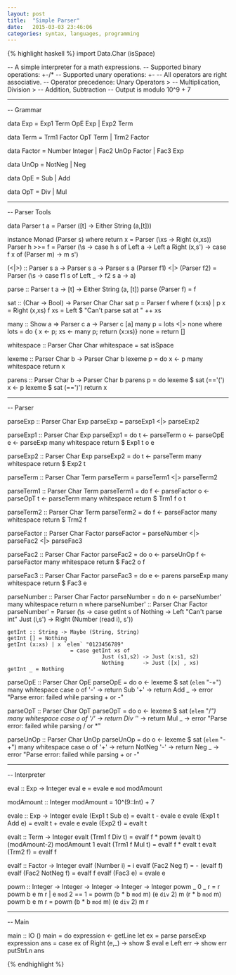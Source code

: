 ```yaml
---
layout: post
title:  "Simple Parser"
date:   2015-03-03 23:46:06
categories: syntax, languages, programming
---
```


{% highlight haskell %}
import Data.Char (isSpace)

-- A simple interpreter for a math expressions.
-- Supported binary operations: +-/*
-- Supported unary operations: +-
-- All operators are right associative.
-- Operator precedence: Unary Operators > 
--                      Multiplication, Division > 
--                      Addition, Subtraction
-- Output is modulo 10^9 + 7

--------------------------------------------------------------------------------
--  Grammar

data Exp = 
    Exp1 Term OpE Exp
  | Exp2 Term

data Term = 
    Trm1 Factor OpT Term
  | Trm2 Factor

data Factor = 
    Number Integer
  | Fac2 UnOp Factor
  | Fac3 Exp

data UnOp = 
    NotNeg 
  | Neg

data OpE = 
    Sub
  | Add

data OpT = 
    Div 
  | Mul


--------------------------------------------------------------------------------
--  Parser Tools

data Parser t a = Parser ([t] -> Either String (a,[t]))

instance Monad (Parser s) where
    return x = Parser (\xs -> Right (x,xs))
    Parser h >>= f = Parser (\s -> case h s of
                                    Left a -> Left a
                                    Right (x,s') -> case f x of
                                                     (Parser m) -> m s')

(<|>)                      :: Parser s a -> Parser s a -> Parser s a
(Parser f1) <|> (Parser f2) =  Parser (\s -> case f1 s of
                                            Left _ -> f2 s
                                            a -> a)

parse           :: Parser t a -> [t] -> Either String (a, [t])
parse (Parser f) = f

sat  :: (Char -> Bool) -> Parser Char Char
sat p = Parser f
  where f (x:xs) | p x = Right (x,xs)
        f xs = Left $ "Can't parse sat at " ++ xs

many  :: Show a => Parser c a -> Parser c [a]
many p = lots <|> none
  where lots = do { x <- p; xs <- many p; return (x:xs)}
        none = return []

whitespace :: Parser Char Char
whitespace  = sat isSpace

lexeme  :: Parser Char b -> Parser Char b
lexeme p = do 
    x <- p 
    many whitespace
    return x

parens  :: Parser Char b -> Parser Char b
parens p = do 
    lexeme $ sat (=='(')
    x <- p 
    lexeme $ sat (==')')
    return x


--------------------------------------------------------------------------------
--  Parser

parseExp :: Parser Char Exp
parseExp = parseExp1 
       <|> parseExp2

parseExp1 :: Parser Char Exp
parseExp1  = do
    t <- parseTerm
    o <- parseOpE
    e <- parseExp
    many whitespace
    return $ Exp1 t o e

parseExp2 :: Parser Char Exp
parseExp2  = do 
    t <- parseTerm
    many whitespace
    return $ Exp2 t

parseTerm :: Parser Char Term
parseTerm  = parseTerm1 
        <|> parseTerm2

parseTerm1 :: Parser Char Term
parseTerm1  = do
    f <- parseFactor
    o <- parseOpT
    t <- parseTerm
    many whitespace
    return $ Trm1 f o t

parseTerm2 :: Parser Char Term
parseTerm2  = do
    f <- parseFactor
    many whitespace
    return $ Trm2 f

parseFactor :: Parser Char Factor
parseFactor  = parseNumber 
           <|> parseFac2 
           <|> parseFac3

parseFac2 :: Parser Char Factor
parseFac2  = do
    o <- parseUnOp
    f <- parseFactor
    many whitespace
    return $ Fac2 o f

parseFac3 :: Parser Char Factor
parseFac3  = do
    e <- parens parseExp
    many whitespace
    return $ Fac3 e

parseNumber :: Parser Char Factor
parseNumber  = do
    n <- parseNumber'
    many whitespace
    return n
  where
    parseNumber' :: Parser Char Factor
    parseNumber'  = Parser (\s -> case getInt s of
                                Nothing -> Left "Can't parse int"
                                Just (i,s') -> Right (Number (read i), s'))

    getInt :: String -> Maybe (String, String)
    getInt [] = Nothing
    getInt (x:xs) | x `elem` "0123456789" 
                        = case getInt xs of
                                  Just (s1,s2) -> Just (x:s1, s2)
                                  Nothing      -> Just ([x] , xs)
    getInt _ = Nothing

parseOpE :: Parser Char OpE
parseOpE  = do
    o <- lexeme $ sat (`elem` "-+")
    many whitespace
    case o of
      '-' -> return Sub
      '+' -> return Add
      _   -> error "Parse error: failed while parsing + or -"
        
parseOpT :: Parser Char OpT
parseOpT  = do
    o <- lexeme $ sat (`elem` "/*")
    many whitespace
    case o of
      '/' -> return Div
      '*' -> return Mul
      _   -> error "Parse error: failed while parsing / or *"
        
parseUnOp :: Parser Char UnOp
parseUnOp  = do
    o <- lexeme $ sat (`elem` "-+")
    many whitespace
    case o of
      '+' -> return NotNeg
      '-' -> return Neg
      _   -> error "Parse error: failed while parsing + or -"


--------------------------------------------------------------------------------
--  Interpreter

eval  :: Exp -> Integer
eval e = evale e `mod` modAmount

modAmount :: Integer
modAmount  = 10^(9::Int) + 7

evale               :: Exp -> Integer
evale (Exp1 t Sub e) = evalt t - evale e
evale (Exp1 t Add e) = evalt t + evale e 
evale (Exp2 t)       = evalt t

evalt               :: Term -> Integer
evalt (Trm1 f Div t) = evalf f * powm (evalt t) (modAmount-2) modAmount 1
evalt (Trm1 f Mul t) = evalf f * evalt t
evalt (Trm2 f)       = evalf f

evalf                :: Factor -> Integer
evalf (Number i)      = i
evalf (Fac2 Neg f)    = - (evalf f)
evalf (Fac2 NotNeg f) = evalf f
evalf (Fac3 e)        = evale e

powm                         :: Integer -> Integer -> Integer -> Integer -> Integer
powm _ 0 _ r                  = r
powm b e m r | e `mod` 2 == 1 = powm (b * b `mod` m) (e `div` 2) m (r * b `mod` m)
powm b e m r                  = powm (b * b `mod` m) (e `div` 2) m r


--------------------------------------------------------------------------------
--  Main

main :: IO ()
main = do
    expression <- getLine
    let ex = parse parseExp expression
        ans = case ex of
            Right (e,_) -> show $ eval e
            Left err -> show err
    putStrLn ans

{% endhighlight %}

